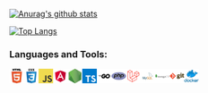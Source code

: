 [comment]: <> (GITHUB Stats)
[![Anurag's github stats](https://github-readme-stats.vercel.app/api?username=EddieAlvarez01&show_icons=true)](https://github.com/anuraghazra/github-readme-stats)

[comment]: <> (GITHUB LANGUAJES)
[![Top Langs](https://github-readme-stats.vercel.app/api/top-langs/?username=anuraghazra)](https://github.com/anuraghazra/github-readme-stats)

### Languages and Tools:

<img align="left" alt="HTML5" width="26px" src="https://raw.githubusercontent.com/github/explore/80688e429a7d4ef2fca1e82350fe8e3517d3494d/topics/html/html.png" title="html5" />
<img align="left" alt="CSS3" width="26px" src="https://raw.githubusercontent.com/github/explore/80688e429a7d4ef2fca1e82350fe8e3517d3494d/topics/css/css.png" title="css3"/>
<img align="left" alt="JavaScript" width="26px" src="https://raw.githubusercontent.com/github/explore/80688e429a7d4ef2fca1e82350fe8e3517d3494d/topics/javascript/javascript.png" title="JavaScript" />
<img align="left" alt="Angular" width="26px" src="https://github.com/github/explore/blob/master/topics/angular/angular.png?raw=true" title="Angular" />
<img align="left" alt="Node.js" width="26px" src="https://raw.githubusercontent.com/github/explore/80688e429a7d4ef2fca1e82350fe8e3517d3494d/topics/nodejs/nodejs.png" title="NodeJS" />
<img align="left" alt="TypeScript" width="26px" src="https://github.com/github/explore/blob/master/topics/typescript/typescript.png?raw=true" title="TypeScript" />
<img align="left" alt="GO" width="26px" src="https://github.com/github/explore/blob/master/topics/go/go.png?raw=true" title="Go" />
<img align="left" alt="PHP" width="26px" src="https://github.com/github/explore/blob/master/topics/php/php.png?raw=true" title="PHP" />
<img align="left" alt="Laravel" width="26px" src="https://github.com/github/explore/blob/master/topics/laravel/laravel.png?raw=true" title="Laravel"/>
<img align="left" alt="MySQL" width="26px" src="https://raw.githubusercontent.com/github/explore/80688e429a7d4ef2fca1e82350fe8e3517d3494d/topics/mysql/mysql.png" title="MySQL" />
<img align="left" alt="MongoDB" width="26px" src="https://raw.githubusercontent.com/github/explore/80688e429a7d4ef2fca1e82350fe8e3517d3494d/topics/mongodb/mongodb.png" title="MongoDB" />
<img align="left" alt="Git" width="26px" src="https://raw.githubusercontent.com/github/explore/80688e429a7d4ef2fca1e82350fe8e3517d3494d/topics/git/git.png" title="Git" />
<img align="left" alt="Docker" width="26px" src="https://github.com/github/explore/blob/master/topics/docker/docker.png?raw=true" title="Docker" />